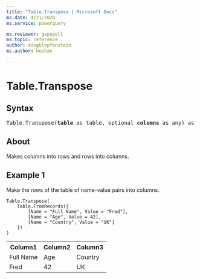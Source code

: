 ```yaml
---
title: "Table.Transpose | Microsoft Docs"
ms.date: 4/21/2020
ms.service: powerquery

ms.reviewer: gepopell
ms.topic: reference
author: dougklopfenstein
ms.author: bezhan

---
```

# Table.Transpose

## Syntax

<pre>
Table.Transpose(<b>table</b> as table, optional <b>columns</b> as any) as table
</pre> 
  
## About  
Makes columns into rows and rows into columns.

## Example 1
Make the rows of the table of name-value pairs into columns.

```powerquery-m
Table.Transpose(
    Table.FromRecords({
        [Name = "Full Name", Value = "Fred"],
        [Name = "Age", Value = 42],
        [Name = "Country", Value = "UK"]
    })
)
```

<table> <tr> <th>Column1</th> <th>Column2</th> <th>Column3</th> </tr> <tr> <td>Full Name</td> <td>Age</td> <td>Country</td> </tr> <tr> <td>Fred</td> <td>42</td> <td>UK</td> </tr> </table>
